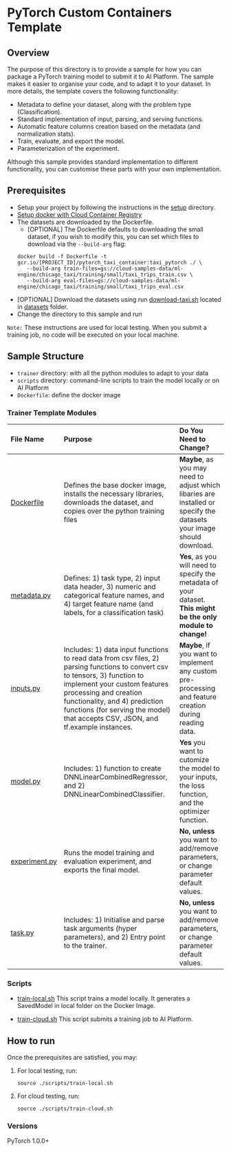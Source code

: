 # PyTorch Custom Containers Template

## Overview

The purpose of this directory is to provide a sample for how you can package a
PyTorch training model to submit it to AI Platform. The sample makes it
easier to organise your code, and to adapt it to your dataset. In more details,
the template covers the following functionality:

*   Metadata to define your dataset, along with the problem type (Classification).
*   Standard implementation of input, parsing, and serving functions.
*   Automatic feature columns creation based on the metadata (and normalization stats).
*   Train, evaluate, and export the model.
*   Parameterization of the experiment.

Although this sample provides standard implementation to different
functionality, you can customise these parts with your own implementation.

## Prerequisites

* Setup your project by following the instructions in the [setup](../../../../../setup/) directory.
* [Setup docker with Cloud Container Registry](https://cloud.google.com/container-registry/docs/pushing-and-pulling)
* The datasets are downloaded by the Dockerfile.
    * [OPTIONAL] The Dockerfile defaults to downloading the small dataset, if you wish to modify this, you can set which files to download via the `--build-arg` flag:
    ```
    docker build -f Dockerfile -t gcr.io/[PROJECT_ID]/pytorch_taxi_container:taxi_pytorch ./ \
       --build-arg train-files=gs://cloud-samples-data/ml-engine/chicago_taxi/training/small/taxi_trips_train.csv \
       --build-arg eval-files=gs://cloud-samples-data/ml-engine/chicago_taxi/training/small/taxi_trips_eval.csv
    ```
 * [OPTIONAL] Download the datasets using run [download-taxi.sh](../../../../datasets/download-taxi.sh) located in [datasets](../../../../datasets) folder.
* Change the directory to this sample and run


`Note:` These instructions are used for local testing. When you submit a training job, no code will be executed on your local machine.
  

## Sample Structure

* `trainer` directory: with all the python modules to adapt to your data
* `scripts` directory: command-line scripts to train the model locally or on AI Platform
* `Dockerfile`: define the docker image

### Trainer Template Modules

File Name                                         | Purpose                                                                                                                                                                                                                                                                                                                                | Do You Need to Change?
:------------------------------------------------ | :------------------------------------------------------------------------------------------------------------------------------------------------------------------------------------------------------------------------------------------------------------------------------------------------------------------------------------- | :---------------------
[Dockerfile](Dockerfile)       | Defines the base docker image, installs the necessary libraries, downloads the dataset, and copies over the python training files | **Maybe**, as you may need to adjust which libaries are installed or specify the datasets your image should download.
[metadata.py](trainer/metadata.py)     | Defines: 1) task type, 2) input data header, 3) numeric and categorical feature names, and 4) target feature name (and labels, for a classification task)                                                                                                                                                                              | **Yes**, as you will need to specify the metadata of your dataset. **This might be the only module to change!**
[inputs.py](trainer/inputs.py)         | Includes: 1) data input functions to read data from csv files, 2) parsing functions to convert csv to tensors, 3) function to implement your custom features processing and creation functionality, and 4) prediction functions (for serving the model) that accepts CSV, JSON, and tf.example instances. | **Maybe**, if you want to implement any custom pre-processing and feature creation during reading data.
[model.py](trainer/model.py)           | Includes: 1) function to create DNNLinearCombinedRegressor, and 2) DNNLinearCombinedClassifier.                                                                                                                                                                                                                                        | **Yes** you want to cutomize the model to your inputs, the loss function, and the optimizer function.
[experiment.py](trainer/experiment.py)       | Runs the model training and evaluation experiment, and exports the final model.                                                                                                                                                                                                                                                        | **No, unless** you want to add/remove parameters, or change parameter default values.
[task.py](trainer/task.py)             | Includes: 1) Initialise and parse task arguments (hyper parameters), and 2) Entry point to the trainer.                                                                                                                                                                                                                                | **No, unless** you want to add/remove parameters, or change parameter default values.

### Scripts

* [train-local.sh](scripts/train-local) This script trains a model locally. 
  It generates a SavedModel in local folder on the Docker Image.

* [train-cloud.sh](scripts/train-cloud.sh) This script submits a training job to AI Platform.

## How to run

Once the prerequisites are satisfied, you may:

1. For local testing, run: 
    ```
    source ./scripts/train-local.sh
    ```
2. For cloud testing, run:
    ```
    source ./scripts/train-cloud.sh
    ```

### Versions
PyTorch 1.0.0+
